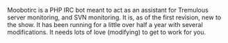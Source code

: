 Moobotirc is a PHP IRC bot meant to act as an assistant for Tremulous server monitoring, and SVN monitoring. It is, as of the first revision, new to the show. It has been running for a little over half a year with several modifications. It needs lots of love (modifying) to get to work for you.